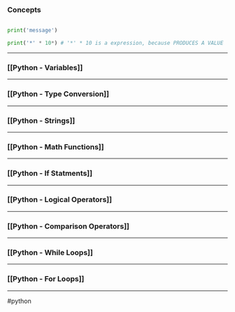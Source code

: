 
### Concepts

```python

print('message')

print('*' * 10*) # '*' * 10 is a expression, because PRODUCES A VALUE

```

<hr>

### [[Python - Variables]]

<hr>

### [[Python - Type Conversion]]

<hr>

### [[Python - Strings]]

<hr>

### [[Python - Math Functions]]

<hr>

### [[Python - If Statments]]

<hr>

### [[Python - Logical Operators]]

<hr>

### [[Python - Comparison Operators]]

<hr>

### [[Python - While Loops]]

<hr>

### [[Python - For Loops]]

<hr>

#python

